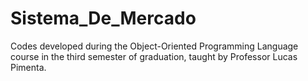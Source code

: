 # Sistema_De_Mercado
Codes developed during the Object-Oriented Programming Language course in the third semester of graduation, taught by Professor Lucas Pimenta.
